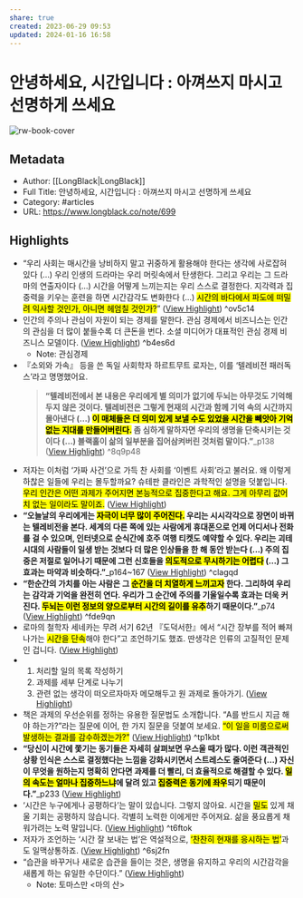 ```yaml
---
share: true
created: 2023-06-29 09:53
updated: 2024-01-16 16:58
---
```


# 안녕하세요, 시간입니다 : 아껴쓰지 마시고 선명하게 쓰세요

![rw-book-cover](https://longblack-contens.s3.ap-northeast-2.amazonaws.com/image/20230518/1684411862e2961f0a5f27a03ae47aee1b0b2eb229.png)

## Metadata
- Author: [[LongBlack|LongBlack]]
- Full Title: 안녕하세요, 시간입니다 : 아껴쓰지 마시고 선명하게 쓰세요
- Category: #articles
- URL: https://www.longblack.co/note/699

## Highlights
- “우리 사회는 매시간을 낭비하지 말고 귀중하게 활용해야 한다는 생각에 사로잡혀 있다 (...) 우리 인생의 드라마는 우리 머릿속에서 탄생한다. 그리고 우리는 그 드라마의 연출자이다 (...) 시간을 어떻게 느끼는지는 우리 스스로 결정한다. 지각력과 집중력을 키우는 훈련을 하면 시간감각도 변화한다 (...) <mark class="hltr-red">시간의 바다에서 파도에 떠밀려 익사할 것인가, 아니면 헤엄칠 것인가?</mark>” ([View Highlight](https://read.readwise.io/read/01h3x72t60cpj9wp3xayb4zrft)) ^ov5c14
- 인간의 주의나 관심이 자원이 되는 경제를 말한다. 관심 경제에서 비즈니스는 인간의 관심을 더 많이 붙들수록 더 큰돈을 번다. 소셜 미디어가 대표적인 관심 경제 비즈니스 모델이다. ([View Highlight](https://read.readwise.io/read/01h3x7pfx8ddfbpcc2fhyy00jt)) ^b4es6d
    - Note: 관심경제
- 『소외와 가속』 등을 쓴 독일 사회학자 하르트무트 로자는, 이를 ‘텔레비전 패러독스’라고 명명했어요.
  > **“텔레비전에서 본 내용은 우리에게 별 의미가 없기에 두뇌는 아무것도 기억해두지 않은 것이다. 텔레비전은 그렇게 현재의 시간과 함께 기억 속의 시간까지 몰아낸다 (…) <mark class="hltr-red">이 매체들은 더 의미 있게 보낼 수도 있었을 시간을 빼앗아 기억 없는 지대를 만들어버린다.</mark> 좀 심하게 말하자면 우리의 생명을 단축시키는 것이다 (…) 블랙홀이 삶의 일부분을 집어삼켜버린 것처럼 말이다.”**_p138 ([View Highlight](https://read.readwise.io/read/01h3x7qdm4gf16vnn24ndp4h6c)) ^8q9p48
- 저자는 이처럼 ‘가짜 사건’으로 가득 찬 사회를 ‘이벤트 사회’라고 불러요. 왜 이렇게 하찮은 일들에 우리는 몰두할까요? 슈테판 클라인은 과학적인 설명을 덧붙입니다. <mark class="hltr-red">우리 인간은 어떤 과제가 주어지면 본능적으로 집중한다고 해요. 그게 아무리 값어치 없는 일이라도 말이죠.</mark> ([View Highlight](https://read.readwise.io/read/01h3x7qz3neqz2s80hg2qs15az))
- **“오늘날의 우리에게는 <mark class="hltr-red">자극이 너무 많이 주어진다.</mark> 우리는 시시각각으로 장면이 바뀌는 텔레비전을 본다. 세계의 다른 쪽에 있는 사람에게 휴대폰으로 언제 어디서나 전화를 걸 수 있으며, 인터넷으로 순식간에 호주 여행 티켓도 예약할 수 있다. 우리는 괴테 시대의 사람들이 일생 받는 것보다 더 많은 인상들을 한 해 동안 받는다 (...) 주의 집중은 저절로 일어나기 때문에 그런 신호들을 <mark class="hltr-red">의도적으로 무시하기는 어렵다</mark> (…) 그 효과는 마약과 비슷하다.”**_p164~167 ([View Highlight](https://read.readwise.io/read/01h3x7spkertq6c73a2whysyjz)) ^clagqd
- **“한순간의 가치를 아는 사람은 그 <mark class="hltr-red">순간을 더 치열하게 느끼고자</mark> 한다. 그리하여 우리는 감각과 기억을 완전히 연다. 우리가 그 순간에 주의를 기울일수록 효과는 더욱 커진다. <mark class="hltr-red">두뇌는 이런 정보의 양으로부터 시간의 길이를 유추</mark>하기 때문이다.”**_p74 ([View Highlight](https://read.readwise.io/read/01h3x7th1fnga27e1hhs6q3jqa)) ^fde9qn
- 로마의 철학자 세네카는 무려 서기 62년 『도덕서한』에서 “시간 장부를 적어 빠져나가는 <mark class="hltr-red">시간을 단속</mark>해야 한다”고 조언하기도 했죠. 딴생각은 인류의 고질적인 문제인 겁니다. ([View Highlight](https://read.readwise.io/read/01h3x802r8dxfk5n0fqqv44tre))
- 1. 처리할 일의 목록 작성하기 
  2. 과제를 세부 단계로 나누기 
  3. 관련 없는 생각이 떠오르자마자 메모해두고 원 과제로 돌아가기. ([View Highlight](https://read.readwise.io/read/01h3x83qhrb446arq4r9ezm4gs))
- 책은 과제의 우선순위를 정하는 유용한 질문법도 소개합니다. “A를 반드시 지금 해야 하는가?”라는 질문에 이어, 한 가지 질문을 덧붙여 보세요. <mark class="hltr-red">“이 일을 미룸으로써 발생하는 결과를 감수하겠는가?”</mark> ([View Highlight](https://read.readwise.io/read/01h3x83zeykcq530pk5enmcq79)) ^tp1kbt
- **“당신이 시간에 쫓기는 동기들은 자세히 살펴보면 우스울 때가 많다. 이런 객관적인 상황 인식은 스스로 결정했다는 느낌을 강화시키면서 스트레스도 줄여준다 (…) 자신이 무엇을 원하는지 명확히 안다면 과제를 더 빨리, 더 효율적으로 해결할 수 있다. <mark class="hltr-red">일의 속도는 얼마나 집중하느냐</mark>에 달려 있고 <mark class="hltr-red">집중력은 동기에 좌우</mark>되기 때문이다.”**_p233 ([View Highlight](https://read.readwise.io/read/01h3x84pm6ete678p91am7990r))
- ‘시간은 누구에게나 공평하다’는 말이 있습니다. 그렇지 않아요. 시간을 <mark class="hltr-red">밀도</mark> 있게 채울 기회는 공평하지 않습니다. 각별히 노력한 이에게만 주어져요. 삶을 풍요롭게 채워가려는 노력 말입니다. ([View Highlight](https://read.readwise.io/read/01h3x8k0fpeft2dm89y77y80zy)) ^t6ftok
- 저자가 조언하는 ‘시간 잘 보내는 법’은 역설적으로, <mark class="hltr-red">‘찬찬히 현재를 응시하는 법’</mark>과도 일맥상통하죠. ([View Highlight](https://read.readwise.io/read/01h3x8k23wbs78ardx83x6kqhq)) ^6sj2fn
- “습관을 바꾸거나 새로운 습관을 들이는 것은, 생명을 유지하고 우리의 시간감각을 새롭게 하는 유일한 수단이다.” ([View Highlight](https://read.readwise.io/read/01h3x8kc2yr6vdpjxm5qjh9yyw))
    - Note: 토마스만 <마의 산>

